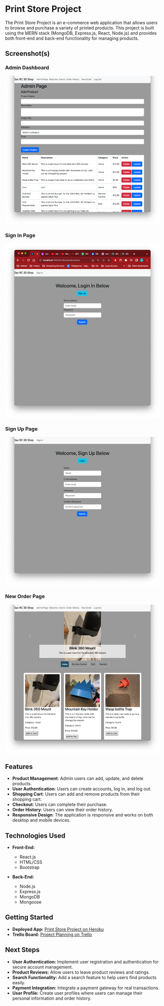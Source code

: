 # Print Store Project

The Print Store Project is an e-commerce web application that allows users to browse and purchase a variety of printed products. This project is built using the MERN stack (MongoDB, Express.js, React, Node.js) and provides both front-end and back-end functionality for managing products.

## Screenshot(s)

### Admin Dashboard
![Admin Dashboard](/public/Admin.png)

### Sign In Page
![Sign In Page](/public/Signin.png)

### Sign Up Page
![Sign Up Page](/public/Signup.png)

### New Order Page
![New Order Page](/public/NewOrder.png)

## Features

- **Product Management**: Admin users can add, update, and delete products.
- **User Authentication**: Users can create accounts, log in, and log out.
- **Shopping Cart**: Users can add and remove products from their shopping cart.
- **Checkout**: Users can complete their purchase.
- **Order History**: Users can view their order history.
- **Responsive Design**: The application is responsive and works on both desktop and mobile devices.

## Technologies Used

- **Front-End:**
  - React.js
  - HTML/CSS
  - Bootstrap

- **Back-End:**
  - Node.js
  - Express.js
  - MongoDB
  - Mongoose

## Getting Started

- **Deployed App:** [Print Store Project on Heroku](https://sacrc-printshop-add24923d6d1.herokuapp.com/)
- **Trello Board:** [Project Planning on Trello](https://trello.com/b/uZ6xQ2BO/project-4-ga)

## Next Steps

- **User Authentication:** Implement user registration and authentication for secure account management.
- **Product Reviews:** Allow users to leave product reviews and ratings.
- **Search Functionality:** Add a search feature to help users find products easily.
- **Payment Integration:** Integrate a payment gateway for real transactions.
- **User Profile:** Create user profiles where users can manage their personal information and order history.

